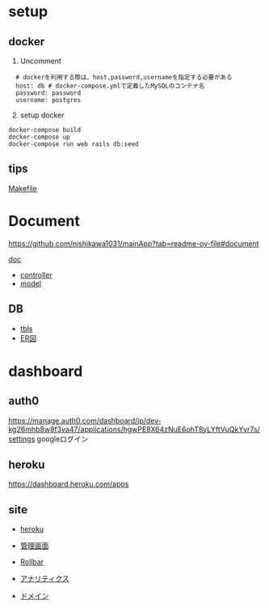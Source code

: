 # setup
## docker
1. Uncomment
```
  # dockerを利用する際は、host,password,usernameを指定する必要がある
  host: db # docker-compose.ymlで定義したMySQLのコンテナ名
  password: password
  username: postgres
```
2. setup docker
```
docker-compose build
docker-compose up
docker-compose run web rails db:seed
```

## tips
[Makefile](/Makefile)

# Document
https://github.com/nishikawa1031/mainApp?tab=readme-ov-file#document

[doc](/doc/)

* [controller](/doc/controllers_complete.svg)
* [model](/doc/models_complete.svg)

## DB
* [tbls](/doc/schema/README.md)
* [ER図](/erd.pdf)

# dashboard
## auth0
https://manage.auth0.com/dashboard/jp/dev-kg26mhb8w8f3va47/applications/hgwPE8X64zNuE6ohT8yLYftVuQkYyr7s/settings
googleログイン

## heroku
https://dashboard.heroku.com/apps

## site
* [heroku](https://main-app-1209-466d97d1a50c.herokuapp.com/)

* [管理画面](https://main-app-1209-466d97d1a50c.herokuapp.com/admin)

* [Rollbar](https://rollbar.com/tatsunishitatsu/FirstProject/)

* [アナリティクス](https://analytics.google.com/analytics/web/?authuser=0#/p347800174/reports/intelligenthome)

* [ドメイン](https://navi.onamae.com/domain/setting/renew/list)
